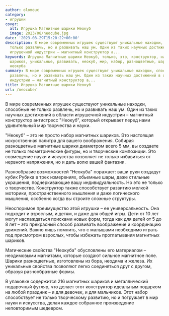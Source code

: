 ```yaml
---
author: olomouc
category:
- игрушки
cover:
  alt: Игрушка Магнитные шарики Неокуб
  image: 2023/08/neocube.jpg
date: '2023-08-29T15:20:22+00:00'
description: В мире современных игрушек существуют уникальные находки, способные не
  только развлечь, но и развивать наш ум. Один из таких научных достижений в области
  игрушечной индустрии – магнитный конструктор а...
keywords: Игрушка Магнитные шарики Неокуб, только, это, конструктор, науки, магнитных,
  шариков, уникальные, развивать, неокуб, мир, набор, разноцветные, шарики, искусства,
  неокуба
summary: В мире современных игрушек существуют уникальные находки, способные не только
  развлечь, но и развивать наш ум. Один из таких научных достижений в области игрушечной
  индустрии – магнитный конструктор а...
title: Игрушка Магнитные шарики Неокуб
url: /neocube/
---
```


В мире современных игрушек существуют уникальные находки, способные не только развлечь, но и развивать наш ум. Один из таких научных достижений в области игрушечной индустрии – магнитный конструктор антистресс "Неокуб", который открывает перед нами удивительный мир творчества и науки.

"Неокуб" – это не просто набор магнитных шариков. Это настоящая искусственная палитра для вашего воображения. Собирая разноцветные магнитные шарики диаметром всего 5 мм, вы создаете не только геометрические фигуры, но и творческие композиции. Это совмещение науки и искусства позволяет не только избавиться от нервного напряжения, но и дать волю вашей фантазии.

Разнообразие возможностей "Неокуба" поражает: ваши руки создадут кубик Рубика в трех измерениях, обьемные шары, даже стильные украшения, подчеркивающие вашу индивидуальность. Но это не только о творчестве. Конструктор также способствует развитию мелкой моторики, пространственного мышления и даже логического мышления, особенно когда вы строите сложные структуры.

Неоспоримое преимущество этой игрушки – ее универсальность. Она подходит и взрослым, и детям, и даже для общей игры. Дети от 10 лет могут наслаждаться поисками новых форм, тогда как для детей от 5 до 8 лет – это прекрасный способ развивать воображение и координацию движений. Важно лишь помнить, что с малышами необходимо играть под присмотром взрослых, чтобы избежать проглатывания магнитных шариков.

Магические свойства "Неокуба" обусловлены его материалом – неодимовыми магнитами, которые создают сильное магнитное поле. Шарики разноцветные, изготовлены из бора, неодима и железа. Их уникальные свойства позволяют легко соединяться друг с другом, образуя разнообразные формы.

В упаковке содержится 216 магнитных шариков и металлический подарочный футляр, что делает этот конструктор идеальным подарком на любой праздник – и для девочек, и для мальчиков. Этот набор способствует не только творческому развитию, но и погружает в мир науки и искусства, делая каждое собранное произведение неповторимым шедевром.